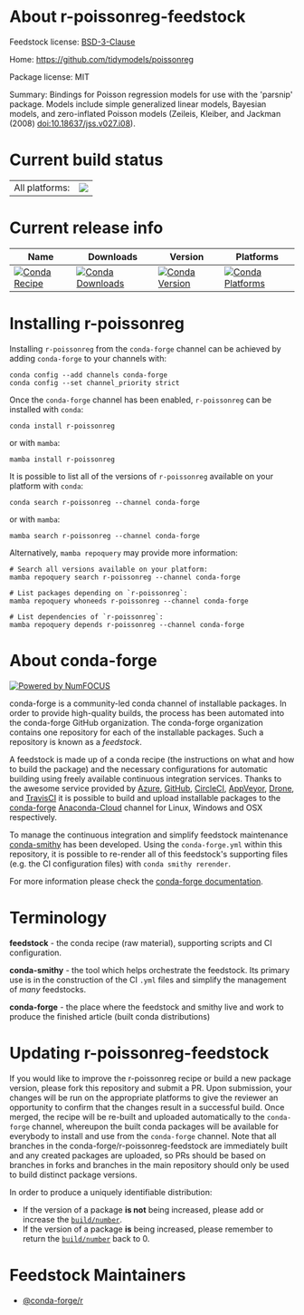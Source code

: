 About r-poissonreg-feedstock
============================

Feedstock license: [BSD-3-Clause](https://github.com/conda-forge/r-poissonreg-feedstock/blob/main/LICENSE.txt)

Home: https://github.com/tidymodels/poissonreg

Package license: MIT

Summary: Bindings for Poisson regression models for use with the 'parsnip' package. Models include simple generalized linear models, Bayesian models, and zero-inflated Poisson models (Zeileis, Kleiber, and Jackman (2008) <doi:10.18637/jss.v027.i08>).

Current build status
====================


<table><tr><td>All platforms:</td>
    <td>
      <a href="https://dev.azure.com/conda-forge/feedstock-builds/_build/latest?definitionId=9540&branchName=main">
        <img src="https://dev.azure.com/conda-forge/feedstock-builds/_apis/build/status/r-poissonreg-feedstock?branchName=main">
      </a>
    </td>
  </tr>
</table>

Current release info
====================

| Name | Downloads | Version | Platforms |
| --- | --- | --- | --- |
| [![Conda Recipe](https://img.shields.io/badge/recipe-r--poissonreg-green.svg)](https://anaconda.org/conda-forge/r-poissonreg) | [![Conda Downloads](https://img.shields.io/conda/dn/conda-forge/r-poissonreg.svg)](https://anaconda.org/conda-forge/r-poissonreg) | [![Conda Version](https://img.shields.io/conda/vn/conda-forge/r-poissonreg.svg)](https://anaconda.org/conda-forge/r-poissonreg) | [![Conda Platforms](https://img.shields.io/conda/pn/conda-forge/r-poissonreg.svg)](https://anaconda.org/conda-forge/r-poissonreg) |

Installing r-poissonreg
=======================

Installing `r-poissonreg` from the `conda-forge` channel can be achieved by adding `conda-forge` to your channels with:

```
conda config --add channels conda-forge
conda config --set channel_priority strict
```

Once the `conda-forge` channel has been enabled, `r-poissonreg` can be installed with `conda`:

```
conda install r-poissonreg
```

or with `mamba`:

```
mamba install r-poissonreg
```

It is possible to list all of the versions of `r-poissonreg` available on your platform with `conda`:

```
conda search r-poissonreg --channel conda-forge
```

or with `mamba`:

```
mamba search r-poissonreg --channel conda-forge
```

Alternatively, `mamba repoquery` may provide more information:

```
# Search all versions available on your platform:
mamba repoquery search r-poissonreg --channel conda-forge

# List packages depending on `r-poissonreg`:
mamba repoquery whoneeds r-poissonreg --channel conda-forge

# List dependencies of `r-poissonreg`:
mamba repoquery depends r-poissonreg --channel conda-forge
```


About conda-forge
=================

[![Powered by
NumFOCUS](https://img.shields.io/badge/powered%20by-NumFOCUS-orange.svg?style=flat&colorA=E1523D&colorB=007D8A)](https://numfocus.org)

conda-forge is a community-led conda channel of installable packages.
In order to provide high-quality builds, the process has been automated into the
conda-forge GitHub organization. The conda-forge organization contains one repository
for each of the installable packages. Such a repository is known as a *feedstock*.

A feedstock is made up of a conda recipe (the instructions on what and how to build
the package) and the necessary configurations for automatic building using freely
available continuous integration services. Thanks to the awesome service provided by
[Azure](https://azure.microsoft.com/en-us/services/devops/), [GitHub](https://github.com/),
[CircleCI](https://circleci.com/), [AppVeyor](https://www.appveyor.com/),
[Drone](https://cloud.drone.io/welcome), and [TravisCI](https://travis-ci.com/)
it is possible to build and upload installable packages to the
[conda-forge](https://anaconda.org/conda-forge) [Anaconda-Cloud](https://anaconda.org/)
channel for Linux, Windows and OSX respectively.

To manage the continuous integration and simplify feedstock maintenance
[conda-smithy](https://github.com/conda-forge/conda-smithy) has been developed.
Using the ``conda-forge.yml`` within this repository, it is possible to re-render all of
this feedstock's supporting files (e.g. the CI configuration files) with ``conda smithy rerender``.

For more information please check the [conda-forge documentation](https://conda-forge.org/docs/).

Terminology
===========

**feedstock** - the conda recipe (raw material), supporting scripts and CI configuration.

**conda-smithy** - the tool which helps orchestrate the feedstock.
                   Its primary use is in the construction of the CI ``.yml`` files
                   and simplify the management of *many* feedstocks.

**conda-forge** - the place where the feedstock and smithy live and work to
                  produce the finished article (built conda distributions)


Updating r-poissonreg-feedstock
===============================

If you would like to improve the r-poissonreg recipe or build a new
package version, please fork this repository and submit a PR. Upon submission,
your changes will be run on the appropriate platforms to give the reviewer an
opportunity to confirm that the changes result in a successful build. Once
merged, the recipe will be re-built and uploaded automatically to the
`conda-forge` channel, whereupon the built conda packages will be available for
everybody to install and use from the `conda-forge` channel.
Note that all branches in the conda-forge/r-poissonreg-feedstock are
immediately built and any created packages are uploaded, so PRs should be based
on branches in forks and branches in the main repository should only be used to
build distinct package versions.

In order to produce a uniquely identifiable distribution:
 * If the version of a package **is not** being increased, please add or increase
   the [``build/number``](https://docs.conda.io/projects/conda-build/en/latest/resources/define-metadata.html#build-number-and-string).
 * If the version of a package **is** being increased, please remember to return
   the [``build/number``](https://docs.conda.io/projects/conda-build/en/latest/resources/define-metadata.html#build-number-and-string)
   back to 0.

Feedstock Maintainers
=====================

* [@conda-forge/r](https://github.com/conda-forge/r/)

